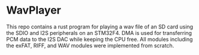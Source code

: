 # WavPlayer
This repo contains a rust program for playing a wav file of an SD card using the SDIO and I2S peripherals on an STM32F4.
DMA is used for transferring PCM data to the I2S DAC while keeping the CPU free.
All modules including the exFAT, RIFF, and WAV modules were implemented from scratch.
